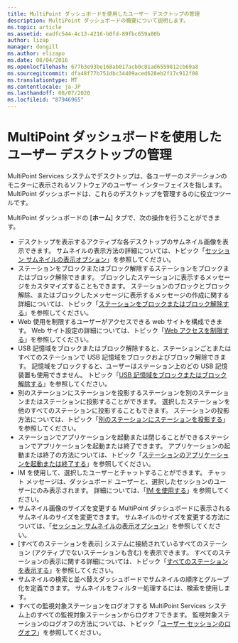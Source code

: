 ```yaml
---
title: MultiPoint ダッシュボードを使用したユーザー デスクトップの管理
description: MultiPoint ダッシュボードの概要について説明します。
ms.topic: article
ms.assetid: eadfc544-4c13-4216-b0fd-89fbc659a80b
author: lizap
manager: dongill
ms.author: elizapo
ms.date: 08/04/2016
ms.openlocfilehash: 677b3e93be168ab017acb0c81ad6559812cb69a8
ms.sourcegitcommit: dfa48f77b751dbc34409aced628eb2f17c912f08
ms.translationtype: MT
ms.contentlocale: ja-JP
ms.lasthandoff: 08/07/2020
ms.locfileid: "87946965"
---
```

# <a name="manage-user-desktops-using-multipoint-dashboard"></a>MultiPoint ダッシュボードを使用したユーザー デスクトップの管理
MultiPoint Services システムでデスクトップは、各ユーザーの*ステーション*のモニターに表示されるソフトウェアのユーザー インターフェイスを指します。 MultiPoint ダッシュボードは、これらのデスクトップを管理するのに役立つツールです。

MultiPoint ダッシュボードの [**ホーム**] タブで、次の操作を行うことができます。

- デスクトップを表示するアクティブな各デスクトップのサムネイル画像を表示できます。 サムネイルの表示方法の詳細については、トピック「[セッション サムネイルの表示オプション](View-Options-for-Session-Thumbnails-in-MultiPoint-Dashboard.md)」を参照してください。
- ステーションをブロックまたはブロック解除するステーションをブロックまたはブロック解除できます。 ブロックしたステーションに表示するメッセージをカスタマイズすることもできます。 ステーションのブロックとブロック解除、またはブロックしたメッセージに表示するメッセージの作成に関する詳細については、トピック「[ステーションをブロックまたはブロック解除する](Block-or-Unblock-a-Station.md)」を参照してください。
- Web 使用を制限するユーザーがアクセスできる web サイトを構成できます。 Web サイト設定の詳細については、トピック「[Web アクセスを制限する](Limit-Web-Access.md)」を参照してください。
- USB 記憶域をブロックまたはブロック解除すると、ステーションごとまたはすべてのステーションで USB 記憶域をブロックおよびブロック解除できます。 記憶域をブロックすると、ユーザーはステーション上のどの USB 記憶装置も使用できません。 トピック「[USB 記憶域をブロックまたはブロック解除する](Block-or-Unblock-USB-Storage.md)」を参照してください。
- 別のステーションにステーションを投影するステーションを別のステーションまたはステーションに投影することができます。 選択したステーションを他のすべてのステーションに投影することもできます。 ステーションの投影方法については、トピック「[別のステーションにステーションを投影する](Project-a-Station-to-Other-Stations.md)」を参照してください。
- ステーションでアプリケーションを起動または閉じることができるステーションでアプリケーションを起動または終了できます。 アプリケーションの起動または終了の方法については、トピック「[ステーションのアプリケーションを起動または終了する](Launch-or-Close-Applications-on-a-Station.md)」を参照してください。
- IM を使用して、選択したユーザーとチャットすることができます。 チャット メッセージは、ダッシュボード ユーザーと、選択したセッションのユーザーにのみ表示されます。 詳細については、「[IM を使用する](Use-IM.md)」を参照してください。
- サムネイル画像のサイズを変更する MultiPoint ダッシュボードに表示されるサムネイルのサイズを変更できます。 サムネイルのサイズを変更する方法については、「[セッション サムネイルの表示オプション](View-Options-for-Session-Thumbnails-in-MultiPoint-Dashboard.md)」を参照してください。
- [すべてのステーションを表示] システムに接続されているすべてのステーション (アクティブでないステーションも含む) を表示できます。 すべてのステーションの表示に関する詳細については、トピック「[すべてのステーションを表示する](Show-All-Stations.md)」を参照してください。
- サムネイルの検索と並べ替えダッシュボードでサムネイルの順序とグループ化を定義できます。 サムネイルをフィルター処理するには、検索を使用します。
- すべての監視対象ステーションをログオフする MultiPoint Services システム上のすべての監視対象ステーションからログオフできます。 監視対象ステーションのログオフの方法については、トピック「[ユーザー セッションのログオフ](Log-Off-User-Sessions.md)」を参照してください。